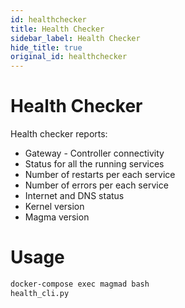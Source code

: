 ```yaml
---
id: healthchecker
title: Health Checker
sidebar_label: Health Checker
hide_title: true
original_id: healthchecker
---
```

# Health Checker
Health checker reports:
* Gateway - Controller connectivity
* Status for all the running services
* Number of restarts per each service
* Number of errors per each service
* Internet and DNS status
* Kernel version
* Magma version

# Usage
```bash
docker-compose exec magmad bash
health_cli.py
```